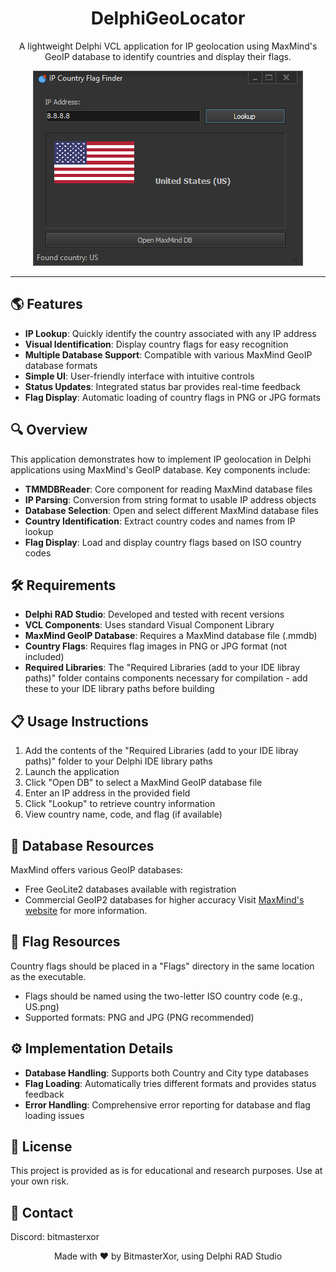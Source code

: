 <h1 align="center">DelphiGeoLocator</h1>
<p align="center">
  A lightweight Delphi VCL application for IP geolocation using MaxMind's GeoIP database to identify countries and display their flags.
</p>
<p align="center">
  <img src="Preview.png">
</p>

---

## 🌎 Features
- **IP Lookup**: Quickly identify the country associated with any IP address
- **Visual Identification**: Display country flags for easy recognition
- **Multiple Database Support**: Compatible with various MaxMind GeoIP database formats
- **Simple UI**: User-friendly interface with intuitive controls
- **Status Updates**: Integrated status bar provides real-time feedback
- **Flag Display**: Automatic loading of country flags in PNG or JPG formats

## 🔍 Overview
This application demonstrates how to implement IP geolocation in Delphi applications using MaxMind's GeoIP database. Key components include:
- **TMMDBReader**: Core component for reading MaxMind database files
- **IP Parsing**: Conversion from string format to usable IP address objects
- **Database Selection**: Open and select different MaxMind database files
- **Country Identification**: Extract country codes and names from IP lookup
- **Flag Display**: Load and display country flags based on ISO country codes

## 🛠️ Requirements
- **Delphi RAD Studio**: Developed and tested with recent versions
- **VCL Components**: Uses standard Visual Component Library
- **MaxMind GeoIP Database**: Requires a MaxMind database file (.mmdb)
- **Country Flags**: Requires flag images in PNG or JPG format (not included)
- **Required Libraries**: The "Required Libraries (add to your IDE libray paths)" folder contains components necessary for compilation - add these to your IDE library paths before building

## 📋 Usage Instructions
1. Add the contents of the "Required Libraries (add to your IDE libray paths)" folder to your Delphi IDE library paths
2. Launch the application
3. Click "Open DB" to select a MaxMind GeoIP database file
4. Enter an IP address in the provided field
5. Click "Lookup" to retrieve country information
6. View country name, code, and flag (if available)

## 💾 Database Resources
MaxMind offers various GeoIP databases:
- Free GeoLite2 databases available with registration
- Commercial GeoIP2 databases for higher accuracy
Visit [MaxMind's website](https://www.maxmind.com) for more information.

## 🏁 Flag Resources
Country flags should be placed in a "Flags" directory in the same location as the executable.
- Flags should be named using the two-letter ISO country code (e.g., US.png)
- Supported formats: PNG and JPG (PNG recommended)

## ⚙️ Implementation Details
- **Database Handling**: Supports both Country and City type databases
- **Flag Loading**: Automatically tries different formats and provides status feedback
- **Error Handling**: Comprehensive error reporting for database and flag loading issues

## 📜 License
This project is provided as is for educational and research purposes. Use at your own risk.

## 📧 Contact
Discord: bitmasterxor

<p align="center">Made with ❤️ by BitmasterXor, using Delphi RAD Studio</p>
